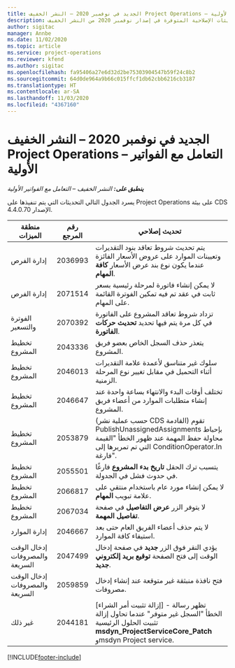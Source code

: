 ```yaml
---
title: الجديد في نوفمبر 2020 – النشر الخفيف Project Operations – التعامل مع الفواتير الأولية
description: يوفر هذا الموضوع معلومات حول التحديثات الإصلاحية المتوفرة في إصدار نوفمبر 2020 من النشر الخفيف Project Operations – التعامل مع الفواتير الأولية‬.
author: sigitac
manager: Annbe
ms.date: 11/02/2020
ms.topic: article
ms.service: project-operations
ms.reviewer: kfend
ms.author: sigitac
ms.openlocfilehash: fa95406a27e6d32d2be75303904547b59f24c8b2
ms.sourcegitcommit: 64d0de964a9b66c015ffcf1db62cbb6216cb3187
ms.translationtype: HT
ms.contentlocale: ar-SA
ms.lasthandoff: 11/03/2020
ms.locfileid: "4367160"
---
```

# <a name="whats-new-november-2020---project-operations-lite-deployment---deal-to-proforma-invoicing"></a>الجديد في نوفمبر 2020 – النشر الخفيف Project Operations – التعامل مع الفواتير الأولية

_**ينطبق على:** النشر الخفيف – التعامل مع الفواتير الأولية_

يسرد الجدول التالي التحديثات التي يتم تنفيذها على Project Operations على بيئة CDS الإصدار 4.4.0.70.

| منطقة الميزات                 | رقم المرجع | تحديث إصلاحي                                                                                                                                                                    |
|------------------------------|------------------|-----------------------------------------------------------------------------------------------------------------------------------------------------------------------------------|
|   إدارة الفرص       | 2036993          | يتم تحديث شروط تعاقد بنود التقديرات وتعيينات الموارد على عروض الأسعار الفائزة عندما يكون نوع بند عرض الأسعار **كافة المهام**.                                                 |
|   إدارة الفرص       | 2071514          | لا يمكن إنشاء فاتورة لمرحلة رئيسية بسعر ثابت في عقد تم فيه تمكين الفوترة القائمة على المهام.                                                                          |
| الفوترة والتسعير          | 2070392          | تزداد شروط تعاقد المشروع على الفاتورة في كل مرة يتم فيها تحديد **تحديث حركات الفاتورة**.                                                                       |
| تخطيط المشروع             | 2043336          | يتعذر حذف السجل الخاص بعضو فريق المشروع.                                                                                                                                    |
| تخطيط المشروع             | 2046013          | سلوك غير متناسق لأعمدة علامة التقديرات أثناء التحميل في مقابل تغيير نوع المرحلة الزمنية.                                                                                   |
| تخطيط المشروع             | 2046647          | تختلف أوقات البدء والانتهاء بساعة واحدة عند إنشاء متطلبات الموارد من أعضاء فريق المشروع.                                                                      |
| تخطيط المشروع             | 2053879          | (حسب عملية نشر CDS القادمة) تقوم PublishUnassignedAssignments بإحباط محاولة حفظ المهمة عند ظهور الخطأ "القيمة التي تم تمريرها إلى ConditionOperator.In فارغة". |
| تخطيط المشروع             | 2055501          | يتسبب ترك الحقل **تاريخ بدء المشروع** فارغًا في حدوث فشل في الجدولة.                                                                                                      |
| تخطيط المشروع             | 2066817          | لا يمكن إنشاء مورد عام باستخدام منتقي على علامة تبويب **المهام**.                                                                                               |
| تخطيط المشروع             | 2067034          | لا يتوفر الزر **عرض التفاصيل** في صفحة **تفاصيل المهمة**.                                                                                                         |
| إدارة الموارد          | 2046667          | لا يتم حذف أعضاء الفريق العام حتى بعد استيفاء كافة الموارد.                                                                                                     |
| إدخال الوقت والمصروفات السريعة | 2047499          | يؤدي النقر فوق الزر **جديد** في صفحة إدخال الوقت إلى فتح الصفحة **توقيع بريد إلكتروني جديد**.                                                                                               |
| إدخال الوقت والمصروفات السريعة | 2059859          | فتح نافذة منبثقة غير متوقعة عند إنشاء إدخال مصروفات.                                                                                                                         |
| غير ذلك                        | 2044181          | [إزالة تثبيت أمر الشراء] - تظهر رسالة الخطأ "السجل غير متوفر" عندما تحاول إزالة تثبيت الحلول الرئيسية **msdyn_ProjectServiceCore_Patch** وmsdyn Project service.        |


[!INCLUDE[footer-include](../../includes/footer-banner.md)]